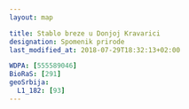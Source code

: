 ```yaml
---
layout: map

title: Stablo breze u Donjoj Kravarici
designation: Spomenik prirode
last_modified_at: 2018-07-29T18:32:13+02:00

WDPA: [555589046]
BioRaS: [291]
geoSrbija:
  L1_182: [93]
---
```

